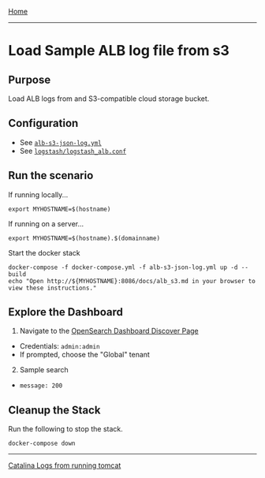 [Home](../README.md)

---

# Load Sample ALB log file from s3

## Purpose
Load ALB logs from and S3-compatible cloud storage bucket.

## Configuration
- See [`alb-s3-json-log.yml`](../alb-s3-json-log.yml)
- See [`logstash/logstash_alb.conf`](../logstash/logstash_alb_s3.conf)

## Run the scenario

If running locally...
```
export MYHOSTNAME=$(hostname)
```

If running on a server...
```
export MYHOSTNAME=$(hostname).$(domainname)
```

Start the docker stack
```
docker-compose -f docker-compose.yml -f alb-s3-json-log.yml up -d --build
echo "Open http://${MYHOSTNAME}:8086/docs/alb_s3.md in your browser to view these instructions."

```
## Explore the Dashboard


1. Navigate to the [OpenSearch Dashboard Discover Page](http://{{MYHOSTNAME}}:8094/app/discover)
  - Credentials: `admin:admin`
  - If prompted, choose the "Global" tenant
2. Sample search
  - `message: 200`


## Cleanup the Stack

Run the following to stop the stack.

```
docker-compose down
```

---
[Catalina Logs from running tomcat](tomcat-catalina.md)